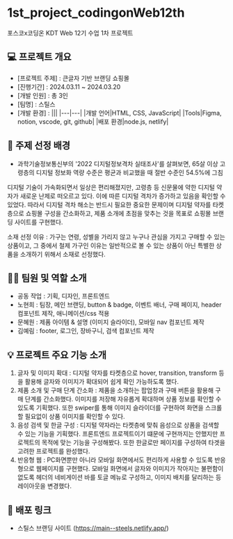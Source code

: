 # 1st_project_codingonWeb12th


포스코x코딩온 KDT Web 12기 수업 1차 프로젝트


## 💻 프로젝트 개요
- [프로젝트 주제] : 큰글자 기반 브랜딩 쇼핑몰
- [진행기간] : 2024.03.11 ~ 2024.03.20
- [개발 인원] : 총 3인
- [팀명] : 스틸스
- [개발 환경] :
  |||
  |---|---|
  |개발 언어|HTML, CSS, JavaScript|
  |Tools|Figma, notion, vscode, git, github|
  |배포 환경|node.js, netlify|


## 📢 주제 선정 배경
- 과학기술정보통신부의 '2022 디지털정보격차 실태조사'를 살펴보면, 65살 이상 고령층의 디지털 정보화 역량 수준은 평균과 비교했을 때 절반 수준인 54.5%에 그침


디지털 기술이 가속화되면서 일상은 편리해졌지만, 고령층 등 신문물에 약한 디지털 약자가 새로운 난제로 떠오르고 있다. 이에 따른 디지털 격차가 증가하고 있음을 확인할 수 있었다. 따라서 디지털 격차 해소는 반드시 필요한 중요한 문제이며 디지털 약자를 타켓층으로 쇼핑몰 구성을 간소화하고, 제품 소개에 초점을 맞추는 것을 목표로 쇼핑몰 브랜딩 사이트를 구현했다.


소재 선정 이유 : 가구는 연령, 성별을 가리지 않고 누구나 관심을 가지고 구매할 수 있는 상품이고, 그 중에서 철제 가구인 이유는 일반적으로 볼 수 있는 상품이 아닌 특별한 상품을 소개하기 위해서 소재로 선정했다.


## 🙋‍♀️ 팀원 및 역할 소개
- 공동 작업 : 기획, 디자인, 프론트엔드
- 노현희 : 팀장, 메인 브랜딩, button & badge, 이벤트 배너, 구매 페이지, header 컴포넌트 제작, 애니메이션/css 적용
- 문혜원 : 제품 아이템 & 설명 (이미지 슬라이더), 모바일 nav 컴포넌트 제작
- 김예림 : footer, 로그인, 장바구니, 검색 컴포넌트 제작


## 💡 프로젝트 주요 기능 소개

1. 글자 및 이미지 확대 : 디지털 약자를 타켓층으로 hover, transition, transform 등을 활용해 글자와 이미지가 확대되어 쉽게 확인 가능하도록 했다.
2. 제품 소개 및 구매 단계 간소화 : 제품을 소개하는 팝업창과 구매 버튼을 활용해 구매 단계를 간소화했다. 이미지를 저장해 자유롭게 확대하며 상품 정보를 확인할 수 있도록 기획했다. 또한 swiper를 통해 이미지 슬라이더를 구현하여 화면을 스크롤할 필요없이 상품 이미지를 확인할 수 있다.
3. 음성 검색 및 한글 구성 : 디지털 약자라는 타켓층에 맞춰 음성으로 상품을 검색할 수 있는 기능을 기획했다. 프론트엔드 프로젝트이기 떄문에 구현까지는 안했지만 프로젝트의 목적에 맞는 기능을 구성해봤다. 또한 한글로만 페이지를 구성하여 타겟을 고려한 프로젝트를 완성했다.
4. 반응형 웹 : PC화면뿐만 아니라 모바일 화면에서도 편리하게 사용할 수 있도록 반응형으로 웹페이지를 구현했다. 모바일 화면에서 글자와 이미지가 작아지는 불편함이 없도록 헤더의 네비게이션 바를 토글 메뉴로 구성하고, 이미지 배치를 달리하는 등 레이아웃을 변경했다.


## 📂 배포 링크

- 스틸스 브랜딩 사이트 (https://main--steels.netlify.app/)
